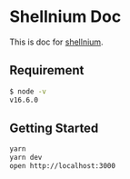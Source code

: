 Shellnium Doc 
====

This is doc for [shellnium](https://github.com/Rasukarusan/shellnium).

## Requirement

```sh
$ node -v
v16.6.0
```

## Getting Started

```sh
yarn
yarn dev
open http://localhost:3000
```
